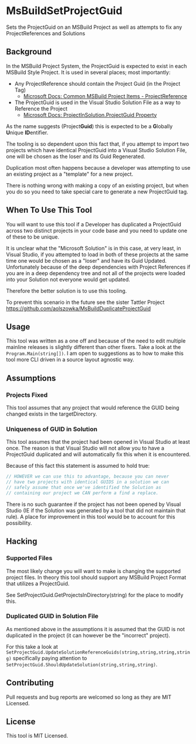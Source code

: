 # MsBuildSetProjectGuid
Sets the ProjectGuid on an MSBuild Project as well as attempts to fix any ProjectReferences and Solutions

## Background
In the MSBuild Project System, the ProjectGuid is expected to exist in each MSBuild Style Project. It is used in several places; most importantly:

* Any ProjectReference should contain the Project Guid (in the Project Tag)
    * [Microsoft Docs: Common MSBuild Project Items - ProjectReference](https://docs.microsoft.com/en-us/visualstudio/msbuild/common-msbuild-project-items?view=vs-2017#projectreference)
* The ProjectGuid is used in the Visual Studio Solution File as a way to Reference the Project
    * [Microsoft Docs: ProjectInSolution.ProjectGuid Property](https://docs.microsoft.com/en-us/dotnet/api/microsoft.visualstudio.workspace.extensions.msbuild.projectinsolution.projectguid?view=visualstudiosdk-2017)

As the name suggests (Project**Guid**) this is expected to be a **G**lobally **U**nique **ID**entifier.

The tooling is so dependent upon this fact that, if you attempt to import two projects which have identical ProjectGuid into a Visual Studio Solution File, one will be chosen as the loser and its Guid Regenerated.

Duplication most often happens because a developer was attempting to use an existing project as a "template" for a new project.

There is nothing wrong with making a copy of an existing project, but when you do so you need to take special care to generate a new ProjectGuid tag.

## When To Use This Tool
You will want to use this tool if a Developer has duplicated a ProjectGuid across two distinct projects in your code base and you need to update one of these to be unique.

It is unclear what the "Microsoft Solution" is in this case, at very least, in Visual Studio, if you attempted to load in both of these projects at the same time one would be chosen as a "loser" and have its Guid Updated. Unfortunately because of the deep dependencies with Project References if you are in a deep dependency tree and not all of the projects were loaded into your Solution not everyone would get updated.

Therefore the better solution is to use this tooling.

To prevent this scenario in the future see the sister Tattler Project https://github.com/aolszowka/MsBuildDuplicateProjectGuid

## Usage
This tool was written as a one off and because of the need to edit multiple mainline releases is slightly different than other fixers. Take a look at the `Program.Main(string[])`. I am open to suggestions as to how to make this tool more CLI driven in a source layout agnostic way.

## Assumptions
### Projects Fixed
This tool assumes that any project that would reference the GUID being changed exists in the targetDirectory.

### Uniqueness of GUID in Solution
This tool assumes that the project had been opened in Visual Studio at least once. The reason is that Visual Studio will not allow you to have a ProjectGuid duplicated and will automatically fix this when it is encountered.

Because of this fact this statement is assumed to hold true:

```csharp
// HOWEVER we can use this to advantage, because you can never
// have two projects with identical GUIDS in a solution we can
// safely assume that once we've identified the Solution as
// containing our project we CAN perform a find a replace.
```

There is no such guarantee if the project has not been opened by Visual Studio (IE if the Solution was generated by a tool that did not maintain that rule). A place for improvement in this tool would be to account for this possibility.

## Hacking
### Supported Files
The most likely change you will want to make is changing the supported project files. In theory this tool should support any MSBuild Project Format that utilizes a ProjectGuid.

See SetProjectGuid.GetProjectsInDirectory(string) for the place to modify this.

### Duplicated GUID in Solution File
As mentioned above in the assumptions it is assumed that the GUID is not duplicated in the project (it can however be the "incorrect" project).

For this take a look at `SetProjectGuid.UpdateSolutionReferenceGuids(string,string,string,string)` specifically paying attention to `SetProjectGuid.ShouldUpdateSolution(string,string,string)`.

## Contributing
Pull requests and bug reports are welcomed so long as they are MIT Licensed.

## License
This tool is MIT Licensed.